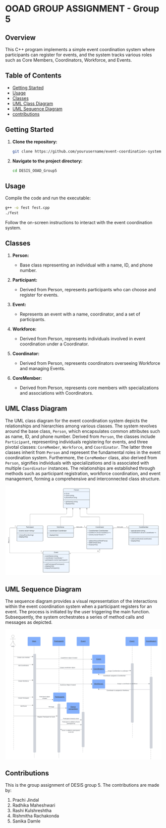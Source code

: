 # OOAD GROUP ASSIGNMENT - Group 5

## Overview

This C++ program implements a simple event coordination system where participants can register for events, and the system tracks various roles such as Core Members, Coordinators, Workforce, and Events.

## Table of Contents

- [Getting Started](#getting-started)
- [Usage](#usage)
- [Classes](#classes)
- [UML Class Diagram](#uml-class-diagram)
- [UML Sequence Diagram](#uml-sequence-diagram)
- [contributions](#contributions)

## Getting Started

1. **Clone the repository:**

    ```bash
    git clone https://github.com/yourusername/event-coordination-system.git
    ```

2. **Navigate to the project directory:**

    ```bash
    cd DESIS_OOAD_Group5
    ```

## Usage

Compile the code and run the executable:

```bash
g++ -o fest fest.cpp
./fest
```

Follow the on-screen instructions to interact with the event coordination system.

## Classes

1. **Person:**
    - Base class representing an individual with a name, ID, and phone number.

2. **Participant:**
    - Derived from Person, represents participants who can choose and register for events.

3. **Event:**
    - Represents an event with a name, coordinator, and a set of participants.

4. **Workforce:**
    - Derived from Person, represents individuals involved in event coordination under a Coordinator.

5. **Coordinator:**
    - Derived from Person, represents coordinators overseeing Workforce and managing Events.

6. **CoreMember:**
    - Derived from Person, represents core members with specializations and associations with Coordinators.
  
## UML Class Diagram
The UML class diagram for the event coordination system depicts the relationships and hierarchies among various classes. The system revolves around the base class, `Person`, which encapsulates common attributes such as name, ID, and phone number. Derived from `Person`, the classes include `Participant`, representing individuals registering for events, and three pivotal classes: `CoreMember`, `Workforce`, and `Coordinator`. The latter three classes inherit from `Person` and represent the fundamental roles in the event coordination system. Furthermore, the `CoreMember` class, also derived from `Person`, signifies individuals with specializations and is associated with multiple `Coordinator` instances. The relationships are established through methods such as participant registration, workforce coordination, and event management, forming a comprehensive and interconnected class structure.


![UML Class Diagram](https://raw.githubusercontent.com/r4dhika/DESIS_OOAD_Group5/master/class_diagram.png)

## UML Sequence Diagram
The sequence diagram provides a visual representation of the interactions within the event coordination system when a participant registers for an event. The process is initiated by the user triggering the main function. Subsequently, the system orchestrates a series of method calls and messages as depicted.

![Sequence Diagram](https://raw.githubusercontent.com/r4dhika/DESIS_OOAD_Group5/master/sequence_diagram.png)

## Contributions
This is the group assignment of DESIS group 5.
The contributions are made by:
1. Prachi Jindal
2. Radhika Maheshwari
3. Rashi Kulshreshtha
4. Rishmitha Rachakonda
5. Sanika Damle

